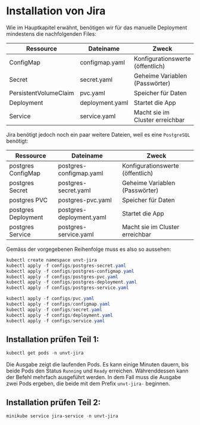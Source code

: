 # Installation von Jira

Wie im Hauptkapitel erwähnt, benötigen wir für das manuelle Deployment mindestens die nachfolgenden Files:

| Ressource             | Dateiname                | Zweck                            |
| --------------------- | ------------------------ | -------------------------------- |
| ConfigMap             | configmap.yaml           | Konfigurationswerte (öffentlich) |
| Secret                | secret.yaml              | Geheime Variablen (Passwörter)   |
| PersistentVolumeClaim | pvc.yaml                 | Speicher für Daten               |
| Deployment            | deployment.yaml          | Startet die App                  |
| Service               | service.yaml             | Macht sie im Cluster erreichbar  |

Jira benötigt jedoch noch ein paar weitere Dateien, weil es eine `PostgreSQL` benötigt:

| Ressource             | Dateiname                | Zweck                            |
| --------------------- | ------------------------ | -------------------------------- |
| postgres ConfigMap    | postgres-configmap.yaml  | Konfigurationswerte (öffentlich) |
| postgres Secret       | postgres-secret.yaml     | Geheime Variablen (Passwörter)   |
| postgres PVC          | postgres-pvc.yaml        | Speicher für Daten               |
| postgres Deployment   | postgres-deployment.yaml | Startet die App                  |
| postgres Service      | postgres-service.yaml    | Macht sie im Cluster erreichbar  |

Gemäss der vorgegebenen Reihenfolge muss es also so aussehen:

```powershell
kubectl create namespace unvt-jira
kubectl apply -f configs/postgres-secret.yaml
kubectl apply -f configs/postgres-configmap.yaml
kubectl apply -f configs/postgres-pvc.yaml
kubectl apply -f configs/postgres-deployment.yaml
kubectl apply -f configs/postgres-service.yaml

kubectl apply -f configs/pvc.yaml
kubectl apply -f configs/configmap.yaml
kubectl apply -f configs/secret.yaml
kubectl apply -f configs/deployment.yaml
kubectl apply -f configs/service.yaml
```

## Installation prüfen Teil 1:

```powershell
kubectl get pods -n unvt-jira
```

Die Ausgabe zeigt die laufenden Pods. Es kann einige Minuten dauern, bis beide Pods den Status `Running` und `Ready` erreichen. Währenddessen kann der Befehl mehrfach ausgeführt werden. In dem Fall muss die Ausgabe zwei Pods ergeben, die beide mit dem Prefix `unvt-jira-` beginnen.

## Installation prüfen Teil 2:
```powershell
minikube service jira-service -n unvt-jira
```